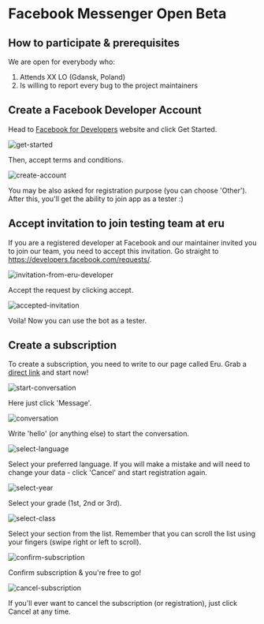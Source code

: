 ﻿# Facebook Messenger Open Beta

## How to participate & prerequisites

We are open for everybody who: 
1. Attends XX LO (Gdansk, Poland)
2. Is willing to report every bug to the project maintainers

## Create a Facebook Developer Account

Head to [Facebook for Developers](https://developers.facebook.com/) website and click Get Started.

![get-started](images/facebook-messenger/developer/get-started.png)

Then, accept terms and conditions. 

![create-account](images/facebook-messenger/developer/welcome-to-facebook-developers.png)

You may be also asked for registration purpose (you can choose 'Other'). After this, you'll get the ability to join app as a tester :)

## Accept invitation to join testing team at eru

If you are a registered developer at Facebook and our maintainer invited you to join our team, you need to accept this invitation. Go straight to https://developers.facebook.com/requests/.

![invitation-from-eru-developer](images/facebook-messenger/developer/request-from-eru.png)

Accept the request by clicking accept. 

![accepted-invitation](images/facebook-messenger/developer/accepted-request.png)

Voila! Now you can use the bot as a tester. 

## Create a subscription

To create a subscription, you need to write to our page called Eru. Grab a [direct link](https://m.me/105566531290178) and start now!

![start-conversation](images/facebook-messenger/conversation/start-conversation.png)

Here just click 'Message'.

![conversation](images/facebook-messenger/conversation/conversation.png)

Write 'hello' (or anything else) to start the conversation.

![select-language](images/facebook-messenger/conversation/select-language.png)

Select your preferred language. If you will make a mistake and will need to change your data - click 'Cancel' and start registration again. 

![select-year](images/facebook-messenger/conversation/select-year.png)

Select your grade (1st, 2nd or 3rd).

![select-class](images/facebook-messenger/conversation/select-class.png)

Select your section from the list. Remember that you can scroll the list using your fingers (swipe right or left to scroll).

![confirm-subscription](images/facebook-messenger/conversation/confirm-subscription.png)

Confirm subscription & you're free to go!

![cancel-subscription](images/facebook-messenger/conversation/cancel-subscription.png)

If you'll ever want to cancel the subscription (or registration), just click Cancel at any time.